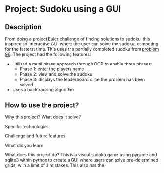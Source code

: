 # Project: Sudoku using a GUI

## Description

From doing a project Euler challenge of finding solutions to sudoku, this inspired an interactive GUI where the user can solve the sudoku, competing for the fasterst time. This uses the partially completed sudoku from [problem 96](https://projecteuler.net/problem=96). The project had the following features:
- Utilised a mutil phase approach through OOP to enable three phases:
    - Phase 1: enter the players name
    - Phase 2: view and solve the sudoku 
    - Phase 3: displays the leaderboard once the problem has been solved
- Uses a backtracking algorithm 

## How to use the project?  

Why this project? What does it solve?

Specific technologies

Challenge and future features

What did you learn

What does this project do? This is a visual sudoku game using pygame and sqlite3 within python to create a GUI where users can solve pre-determined grids, with a limit of 3 mistakes. This also has the 
